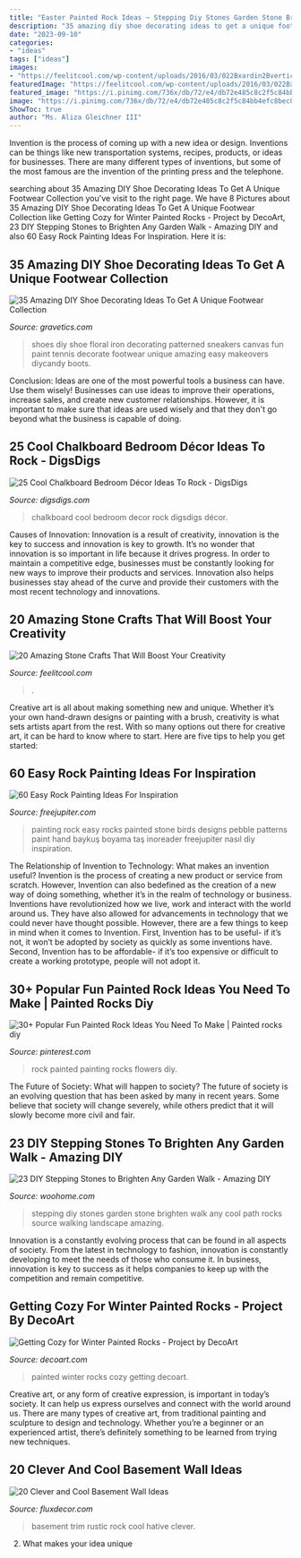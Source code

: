 ```yaml
---
title: "Easter Painted Rock Ideas ~ Stepping Diy Stones Garden Stone Brighten Walk Any Cool Path Rocks Source Walking Landscape Amazing"
description: "35 amazing diy shoe decorating ideas to get a unique footwear collection"
date: "2023-09-10"
categories:
- "ideas"
tags: ["ideas"]
images:
- "https://feelitcool.com/wp-content/uploads/2016/03/022Bxardin2Bvertical2B01.jpg"
featuredImage: "https://feelitcool.com/wp-content/uploads/2016/03/022Bxardin2Bvertical2B01.jpg"
featured_image: "https://i.pinimg.com/736x/db/72/e4/db72e485c8c2f5c84bb4efc8bec0b716.jpg"
image: "https://i.pinimg.com/736x/db/72/e4/db72e485c8c2f5c84bb4efc8bec0b716.jpg"
ShowToc: true
author: "Ms. Aliza Gleichner III"
---
```



Invention is the process of coming up with a new idea or design. Inventions can be things like new transportation systems, recipes, products, or ideas for businesses. There are many different types of inventions, but some of the most famous are the invention of the printing press and the telephone.

	

		
searching about 35 Amazing DIY Shoe Decorating Ideas To Get A Unique Footwear Collection you've visit to the right page. We have 8 Pictures about 35 Amazing DIY Shoe Decorating Ideas To Get A Unique Footwear Collection like Getting Cozy for Winter Painted Rocks - Project by DecoArt, 23 DIY Stepping Stones to Brighten Any Garden Walk - Amazing DIY and also 60 Easy Rock Painting Ideas For Inspiration. Here it is:
		
    
## 35 Amazing DIY Shoe Decorating Ideas To Get A Unique Footwear Collection

<img loading=lazy src="https://www.gravetics.com/wp-content/uploads/2017/08/DIY-Shoe-Decorating-Ideas.jpg" onerror="this.onerror=null;this.src='https://tse4.mm.bing.net/th?id=OIP.dwx1I5VBjO4UXbmXlRqLQgHaLH&amp;pid=15.1';" alt="35 Amazing DIY Shoe Decorating Ideas To Get A Unique Footwear Collection">

_Source: gravetics.com_

>shoes diy shoe floral iron decorating patterned sneakers canvas fun paint tennis decorate footwear unique amazing easy makeovers diycandy boots. 

	

Conclusion: Ideas are one of the most powerful tools a business can have. Use them wisely!
Businesses can use ideas to improve their operations, increase sales, and create new customer relationships. However, it is important to make sure that ideas are used wisely and that they don't go beyond what the business is capable of doing.

    
## 25 Cool Chalkboard Bedroom Décor Ideas To Rock - DigsDigs

<img loading=lazy src="https://www.digsdigs.com/photos/cool-chalkboard-bedroom-decor-ideas-to-rock-20.jpg" onerror="this.onerror=null;this.src='https://tse3.mm.bing.net/th?id=OIP.coxZ1KS0Way3noD_YR0kkgHaLD&amp;pid=15.1';" alt="25 Cool Chalkboard Bedroom Décor Ideas To Rock - DigsDigs">

_Source: digsdigs.com_

>chalkboard cool bedroom decor rock digsdigs décor. 

	

Causes of Innovation:
Innovation is a result of creativity, innovation is the key to success and innovation is key to growth. It’s no wonder that innovation is so important in life because it drives progress. In order to maintain a competitive edge, businesses must be constantly looking for new ways to improve their products and services. Innovation also helps businesses stay ahead of the curve and provide their customers with the most recent technology and innovations.

    
## 20 Amazing Stone Crafts That Will Boost Your Creativity

<img loading=lazy src="https://feelitcool.com/wp-content/uploads/2016/03/022Bxardin2Bvertical2B01.jpg" onerror="this.onerror=null;this.src='https://tse1.mm.bing.net/th?id=OIP.NTOTmN-DpO_pJ38A83czOgHaJ4&amp;pid=15.1';" alt="20 Amazing Stone Crafts That Will Boost Your Creativity">

_Source: feelitcool.com_

>. 

	

Creative art is all about making something new and unique. Whether it’s your own hand-drawn designs or painting with a brush, creativity is what sets artists apart from the rest. With so many options out there for creative art, it can be hard to know where to start. Here are five tips to help you get started: 

    
## 60 Easy Rock Painting Ideas For Inspiration

<img loading=lazy src="http://www.freejupiter.com/wp-content/uploads/2017/03/Easy-Rock-Painting-Ideas-24.jpg" onerror="this.onerror=null;this.src='https://tse2.mm.bing.net/th?id=OIP.mXbJ4gDFulYSpNHLzRzdHAHaLI&amp;pid=15.1';" alt="60 Easy Rock Painting Ideas For Inspiration">

_Source: freejupiter.com_

>painting rock easy rocks painted stone birds designs pebble patterns paint hand baykuş boyama taş inoreader freejupiter nasıl diy inspiration. 

	

The Relationship of Invention to Technology: What makes an invention useful?
Invention is the process of creating a new product or service from scratch. However, Invention can also bedefined as the creation of a new way of doing something, whether it’s in the realm of technology or business. Inventions have revolutionized how we live, work and interact with the world around us. They have also allowed for advancements in technology that we could never have thought possible. 
However, there are a few things to keep in mind when it comes to Invention. First, Invention has to be useful- if it’s not, it won’t be adopted by society as quickly as some inventions have. Second, Invention has to be affordable- if it’s too expensive or difficult to create a working prototype, people will not adopt it.

    
## 30+ Popular Fun Painted Rock Ideas You Need To Make | Painted Rocks Diy

<img loading=lazy src="https://i.pinimg.com/736x/db/72/e4/db72e485c8c2f5c84bb4efc8bec0b716.jpg" onerror="this.onerror=null;this.src='https://tse3.mm.bing.net/th?id=OIP.31MckTC0ycxuhNhlJizD4wAAAA&amp;pid=15.1';" alt="30+ Popular Fun Painted Rock Ideas You Need To Make | Painted rocks diy">

_Source: pinterest.com_

>rock painted painting rocks flowers diy. 

	

The Future of Society: What will happen to society?
The future of society is an evolving question that has been asked by many in recent years. Some believe that society will change severely, while others predict that it will slowly become more civil and fair.

    
## 23 DIY Stepping Stones To Brighten Any Garden Walk - Amazing DIY

<img loading=lazy src="http://www.woohome.com/wp-content/uploads/2014/04/Cool-DIY-Stepping-Stone-19.jpg" onerror="this.onerror=null;this.src='https://tse1.mm.bing.net/th?id=OIP.sV9aN86h9M2MNMK3jBxyuAHaK6&amp;pid=15.1';" alt="23 DIY Stepping Stones to Brighten Any Garden Walk - Amazing DIY">

_Source: woohome.com_

>stepping diy stones garden stone brighten walk any cool path rocks source walking landscape amazing. 

	

Innovation is a constantly evolving process that can be found in all aspects of society. From the latest in technology to fashion, innovation is constantly developing to meet the needs of those who consume it. In business, innovation is key to success as it helps companies to keep up with the competition and remain competitive.

    
## Getting Cozy For Winter Painted Rocks - Project By DecoArt

<img loading=lazy src="https://decoart.com/img/projects/projects/3865_cozy-for-winter-painted-roc.jpg" onerror="this.onerror=null;this.src='https://tse4.mm.bing.net/th?id=OIP.ItmipZXdjGsH_QT4DFtz7AHaHa&amp;pid=15.1';" alt="Getting Cozy for Winter Painted Rocks - Project by DecoArt">

_Source: decoart.com_

>painted winter rocks cozy getting decoart. 

	

Creative art, or any form of creative expression, is important in today’s society. It can help us express ourselves and connect with the world around us. There are many types of creative art, from traditional painting and sculpture to design and technology. Whether you’re a beginner or an experienced artist, there’s definitely something to be learned from trying new techniques.

    
## 20 Clever And Cool Basement Wall Ideas

<img loading=lazy src="http://fluxdecor.com/wp-content/uploads/2014/05/basement-wall-ideas/3-white-trim-rustic-rock.jpg" onerror="this.onerror=null;this.src='https://tse3.mm.bing.net/th?id=OIP.mgPytRNMrwiPv3FiVeEXSAHaFj&amp;pid=15.1';" alt="20 Clever and Cool Basement Wall Ideas">

_Source: fluxdecor.com_

>basement trim rustic rock cool hative clever. 

	

2. What makes your idea unique 

